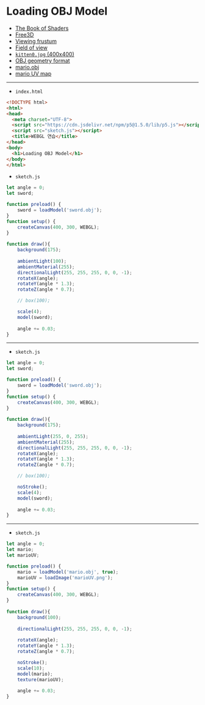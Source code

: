 # Loading OBJ Model
- [The Book of Shaders](https://thebookofshaders.com/)
- [Free3D](https://free3d.com/)
- [Viewing frustum](https://en.wikipedia.org/wiki/Viewing_frustum)
- [Field of view](https://en.wikipedia.org/wiki/Field_of_view)
- [`kitten0.jpg` (400x400)](https://terabox.com/s/1TzuGgPasm8pdCGNyZwN2rQ)
- [OBJ geometry format](https://en.wikipedia.org/wiki/Wavefront_.obj_file)
- [mario.obj](https://terabox.com/s/1yIgEb-AKWVtsA-2_xLU4oA)
- [mario UV map](https://terabox.com/s/1tvK70wnj2YLDGf-2Sgutdg)


---
 
- `index.html`

```html
<!DOCTYPE html>
<html>
<head>
  <meta charset="UTF-8">
  <script src="https://cdn.jsdelivr.net/npm/p5@1.5.0/lib/p5.js"></script>
  <script src="sketch.js"></script>
  <title>WEBGL 연습</title>
</head>
<body>
  <h1>Loading OBJ Model</h1>
</body>
</html>
```


- `sketch.js`

```javascript
let angle = 0;
let sword;

function preload() {
    sword = loadModel('sword.obj');
}
function setup() {
    createCanvas(400, 300, WEBGL); 
}
  
function draw(){
    background(175);
    
    ambientLight(100);
    ambientMaterial(255);
    directionalLight(255, 255, 255, 0, 0, -1);
    rotateX(angle);
    rotateY(angle * 1.3);
    rotateZ(angle * 0.7);

    // box(100);

    scale(4);
    model(sword);
    
    angle += 0.03;
}
```

---

- `sketch.js`

```javascript
let angle = 0;
let sword;

function preload() {
    sword = loadModel('sword.obj');
}
function setup() {
    createCanvas(400, 300, WEBGL); 
}
  
function draw(){
    background(175);
    
    ambientLight(255, 0, 255);
    ambientMaterial(255);
    directionalLight(255, 255, 255, 0, 0, -1);
    rotateX(angle);
    rotateY(angle * 1.3);
    rotateZ(angle * 0.7);

    // box(100);

    noStroke();
    scale(4);
    model(sword);
    
    angle += 0.03;
}
```


---

- `sketch.js`

```javascript
let angle = 0;
let mario;
let marioUV;

function preload() {
    mario = loadModel('mario.obj', true);
    marioUV = loadImage('marioUV.png');
}
function setup() {
    createCanvas(400, 300, WEBGL); 
}
  
function draw(){
    background(100);
    
    directionalLight(255, 255, 255, 0, 0, -1);
    
    rotateX(angle);
    rotateY(angle * 1.3);
    rotateZ(angle * 0.7);

    noStroke();
    scale(10);
    model(mario);
    texture(marioUV);
    
    angle += 0.03;
}
```


